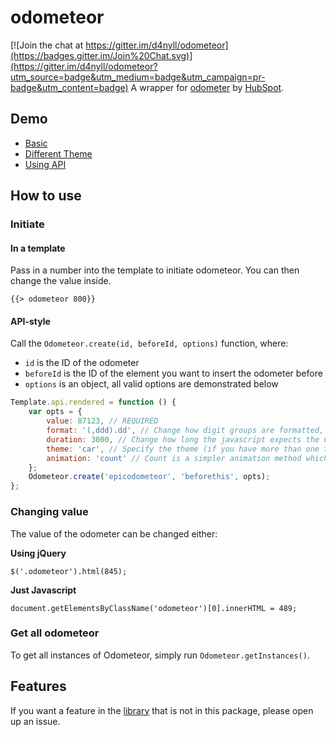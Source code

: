 # odometeor

[![Join the chat at https://gitter.im/d4nyll/odometeor](https://badges.gitter.im/Join%20Chat.svg)](https://gitter.im/d4nyll/odometeor?utm_source=badge&utm_medium=badge&utm_campaign=pr-badge&utm_content=badge)
A wrapper for [odometer](http://github.hubspot.com/odometer/) by [HubSpot](http://www.hubspot.com/).

## Demo

* [Basic](http://odometeor.meteor.com/)
* [Different Theme](http://odometeor.meteor.com/theme/)
* [Using API](http://odometeor.meteor.com/api/)

## How to use

### Initiate
#### In a template

Pass in a number into the template to initiate odometeor. You can then change the value inside.

	{{> odometeor 800}}

#### API-style

Call the `Odometeor.create(id, beforeId, options)` function, where:

* `id` is the ID of the odometer
* `beforeId` is the ID of the element you want to insert the odometer before
* `options` is an object, all valid options are demonstrated below

```js
Template.api.rendered = function () {
	var opts = {
		value: 87123, // REQUIRED
		format: '(,ddd).dd', // Change how digit groups are formatted, and how many digits are shown after the decimal point
		duration: 3000, // Change how long the javascript expects the CSS animation to take
		theme: 'car', // Specify the theme (if you have more than one theme css file on the page)
		animation: 'count' // Count is a simpler animation method which just increments the value
	};
	Odometeor.create('epicodometeor', 'beforethis', opts);
};
```

### Changing value

The value of the odometer can be changed either:

**Using jQuery**

	$('.odometeor').html(845);

**Just Javascript**

	document.getElementsByClassName('odometeor')[0].innerHTML = 489;

### Get all odometeor

To get all instances of Odometeor, simply run `Odometeor.getInstances()`.

## Features

If you want a feature in the [library](https://github.com/HubSpot/odometer) that is not in this package, please open up an issue.
